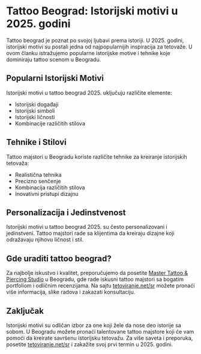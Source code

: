 # Tattoo Beograd: Istorijski motivi u 2025. godini

Tattoo beograd je poznat po svojoj ljubavi prema istoriji. U 2025. godini, istorijski motivi su postali jedna od najpopularnijih inspiracija za tetovaže. U ovom članku istražujemo popularne istorijske motive i tehnike koje dominiraju tattoo scenom u Beogradu.

## Popularni Istorijski Motivi

Istorijski motivi u tattoo beograd 2025. uključuju različite elemente:
- Istorijski događaji
- Istorijski simboli
- Istorijski ličnosti
- Kombinacije različitih stilova

## Tehnike i Stilovi

Tattoo majstori u Beogradu koriste različite tehnike za kreiranje istorijskih tetovaža:
- Realistična tehnika
- Precizno senčenje
- Kombinacija različitih stilova
- Inovativni pristupi dizajnu

## Personalizacija i Jedinstvenost

Istorijski motivi u tattoo beograd 2025. su često personalizovani i jedinstveni. Tattoo majstori rade sa klijentima da kreiraju dizajne koji odražavaju njihovu ličnost i stil.

## Gde uraditi tattoo beograd?

Za najbolje iskustvo i kvalitet, preporučujemo da posetite [Master Tattoo & Piercing Studio](https://tetoviranje.net/sr/) u Beogradu, gde rade iskusni tattoo majstori sa bogatim portfoliom i odličnim recenzijama. Na sajtu [tetoviranje.net/sr](https://tetoviranje.net/sr/) možete pronaći više informacija, slike radova i zakazati konsultaciju.

## Zaključak

Istorijski motivi su odličan izbor za one koji žele da nose deo istorije sa sobom. U Beogradu možete pronaći talentovane tattoo majstore koji će vam pomoći da kreirate savršenu istorijsku tetovažu. Za više saveta i preporuka, posetite [tetoviranje.net/sr](https://tetoviranje.net/sr/) i zakažite svoj prvi termin u 2025. godini. 